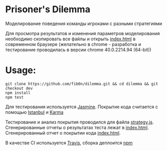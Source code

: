 Prisoner's Dilemma
========
Моделирование поведения команды игроками с разными стратегиями

Для просмотра результатов и изменения параметров моделирования необходимо скопировать все файлы и открыть [index.html](https://github.com/fib0n/dilemma/blob/dev/index.html) в современном браузере (желательно в chrome - разработка и тестирование проводилась в версии chrome 40.0.2214.94 (64-bit))

Usage:
==
```
git clone https://github.com/fib0n/dilemma.git && cd dilemma && git checkout dev
npm install
npm test
```
Для тестирования используется [Jasmine](http://jasmine.github.io/). Покрытие кода считается с помощью [Istanbul](https://github.com/gotwarlost/istanbul) и [Karma](https://github.com/karma-runner/karma)

Тестирование и анализ покрытия проводился для файла [strategy.js](https://github.com/fib0n/dilemma/blob/dev/js/strategy.js). Сгенерированные отчеты о результатах теста лежат в [index.html](https://github.com/fib0n/dilemma/blob/dev/js/test_results/PhantomJS%201.9.8%20(Mac%20OS%20X)/index.html). Сгенерированный отчет о покрытии кода [index.html](https://github.com/fib0n/dilemma/blob/dev/js/coverage/PhantomJS%201.9.8%20(Mac%20OS%20X)/index.html).

В качестве CI используется [Travis](https://travis-ci.org/fib0n/dilemma/builds/), сборка деплоится [npm](https://www.npmjs.com/package/prisoner_dilemma)
